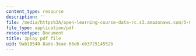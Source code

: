 ```yaml
---
content_type: resource
description: ''
file: /media/https%3A/open-learning-course-data-rc.s3.amazonaws.com/5-07sc-biological-chemistry-i-fall-2013/9ab185408ade3eae68e6eb372514552b_tFEBiKPv1e8.pdf
file_type: application/pdf
resourcetype: Document
title: 3play pdf file
uid: 9ab18540-8ade-3eae-68e6-eb372514552b
---
```

